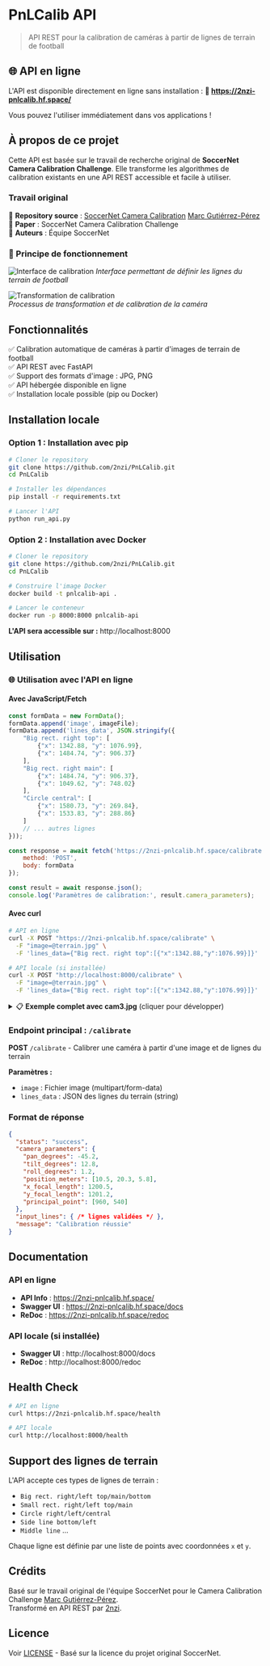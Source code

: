 # PnLCalib API

> API REST pour la calibration de caméras à partir de lignes de terrain de football

## 🌐 API en ligne

L'API est disponible directement en ligne sans installation :
**🔗 https://2nzi-pnlcalib.hf.space/**

Vous pouvez l'utiliser immédiatement dans vos applications !

## À propos de ce projet

Cette API est basée sur le travail de recherche original de **SoccerNet Camera Calibration Challenge**. Elle transforme les algorithmes de calibration existants en une API REST accessible et facile à utiliser.

### Travail original
📍 **Repository source** : [SoccerNet Camera Calibration](https://github.com/SoccerNet/sn-calibration)  [Marc Gutiérrez-Pérez](https://github.com/mguti97/PnLCalib)
📖 **Paper** : SoccerNet Camera Calibration Challenge  
👥 **Auteurs** : Équipe SoccerNet

### 🎯 Principe de fonctionnement

![Interface de calibration](https://github.com/2nzi/PnLCalib/blob/main/ressources/interface.png?raw=true)
*Interface permettant de définir les lignes du terrain de football*

![Transformation de calibration](https://github.com/2nzi/PnLCalib/blob/main/ressources/transformation.png?raw=true)  
*Processus de transformation et de calibration de la caméra*

## Fonctionnalités

✅ Calibration automatique de caméras à partir d'images de terrain de football  
✅ API REST avec FastAPI  
✅ Support des formats d'image : JPG, PNG  
✅ API hébergée disponible en ligne  
✅ Installation locale possible (pip ou Docker)

## Installation locale

### Option 1 : Installation avec pip

```bash
# Cloner le repository
git clone https://github.com/2nzi/PnLCalib.git
cd PnLCalib

# Installer les dépendances
pip install -r requirements.txt

# Lancer l'API
python run_api.py
```

### Option 2 : Installation avec Docker

```bash
# Cloner le repository
git clone https://github.com/2nzi/PnLCalib.git
cd PnLCalib

# Construire l'image Docker
docker build -t pnlcalib-api .

# Lancer le conteneur
docker run -p 8000:8000 pnlcalib-api
```

**L'API sera accessible sur :** http://localhost:8000

## Utilisation

### 🌐 Utilisation avec l'API en ligne

#### Avec JavaScript/Fetch
```javascript
const formData = new FormData();
formData.append('image', imageFile);
formData.append('lines_data', JSON.stringify({
    "Big rect. right top": [
        {"x": 1342.88, "y": 1076.99},
        {"x": 1484.74, "y": 906.37}
    ],
    "Big rect. right main": [
        {"x": 1484.74, "y": 906.37},
        {"x": 1049.62, "y": 748.02}
    ],
    "Circle central": [
        {"x": 1580.73, "y": 269.84},
        {"x": 1533.83, "y": 288.86}
    ]
    // ... autres lignes
}));

const response = await fetch('https://2nzi-pnlcalib.hf.space/calibrate', {
    method: 'POST',
    body: formData
});

const result = await response.json();
console.log('Paramètres de calibration:', result.camera_parameters);
```

#### Avec curl
```bash
# API en ligne
curl -X POST "https://2nzi-pnlcalib.hf.space/calibrate" \
  -F "image=@terrain.jpg" \
  -F 'lines_data={"Big rect. right top":[{"x":1342.88,"y":1076.99}]}'

# API locale (si installée)
curl -X POST "http://localhost:8000/calibrate" \
  -F "image=@terrain.jpg" \
  -F 'lines_data={"Big rect. right top":[{"x":1342.88,"y":1076.99}]}'
```

<details>
<summary>📋 <strong>Exemple complet avec cam3.jpg</strong> (cliquer pour développer)</summary>

### Exemple pratique avec l'image cam3.jpg

Cet exemple utilise l'image `resources/cam3.jpg` du projet avec toutes les lignes détectées.

![Image d'exemple cam3.jpg](https://github.com/2nzi/PnLCalib/blob/main/ressources/cam3.jpg?raw=true)
*Image de terrain de football utilisée pour la calibration - cam3.jpg*

#### Avec curl

```bash
# API en ligne
curl -X POST "https://2nzi-pnlcalib.hf.space/calibrate" \
  -F "image=@resources/cam3.jpg" \
  -F 'lines_data={
    "Big rect. right top": [
        {"x": 12.8861505076343, "y": 1076.997434976179},
        {"x": 1484.7446330310781, "y": 906.3705391217808}
    ],
    "Big rect. right main": [
        {"x": 1484.7446330310781, "y": 906.3705391217808},
        {"x": 1049.6210183678218, "y": 748.0287797688992},
        {"x": 828.6491513601493, "y": 668.8579000924583},
        {"x": 349.8767728435256, "y": 500.9610345717304},
        {"x": 32.736572890025556, "y": 397.21988189225624}
    ],
    "Big rect. right bottom": [
        {"x": 32.736572890025556, "y": 397.21988189225624},
        {"x": 0.3753980224568448, "y": 407.0286292126068}
    ],
    "Small rect. right top": [
        {"x": 312.24913494809687, "y": 1075.6461846681693},
        {"x": 426.66666666666663, "y": 999.9279904137233}
    ],
    "Small rect. right main": [
        {"x": 426.66666666666663, "y": 999.9279904137233},
        {"x": 0, "y": 769.079837198949}
    ],
    "Circle right": [
        {"x": 828.6491513601493, "y": 668.8579000924583},
        {"x": 821.7759602949911, "y": 612.2830792373484},
        {"x": 782.8739995106773, "y": 564.5621490047902},
        {"x": 722.6387053930304, "y": 529.3993583071158},
        {"x": 623.5014504910696, "y": 503.02726528386006},
        {"x": 494.24654853028534, "y": 492.980753655953},
        {"x": 349.8767728435256, "y": 500.9610345717304}
    ],
    "Side line bottom": [
        {"x": 2.0193824656299317, "y": 266.2605192109321},
        {"x": 399.0443993689428, "y": 186.14824976426013},
        {"x": 645.5533017804819, "y": 132.93313314748357},
        {"x": 1001.1088573360372, "y": 53.39824942655338},
        {"x": 1208.1676808654488, "y": 7.351737798646435}
    ],
    "Middle line": [
        {"x": 645.5533017804819, "y": 132.93313314748357},
        {"x": 1106.0585089650835, "y": 200.22939899146556},
        {"x": 1580.7388158704541, "y": 269.8451725000601},
        {"x": 1917.6527118636336, "y": 318.9857185061268}
    ],
    "Circle central": [
        {"x": 1580.7388158704541, "y": 269.8451725000601},
        {"x": 1580.7388158704541, "y": 269.8451725000601},
        {"x": 1533.8366024891266, "y": 288.8643838246303},
        {"x": 1441.810458698277, "y": 302.46903498742097},
        {"x": 1316.3202626198458, "y": 304.5620582432349},
        {"x": 1219.0653606590615, "y": 292.0039187083512},
        {"x": 1135.4052299401073, "y": 274.2132210339326},
        {"x": 1069.522876998931, "y": 237.5853140571884},
        {"x": 1106.0585089650835, "y": 200.22939899146556},
        {"x": 1139.5882364760548, "y": 189.4457791734675},
        {"x": 1224.2941188289963, "y": 177.9341512664908},
        {"x": 1314.2287593518718, "y": 174.79461638276985},
        {"x": 1392.6601319008914, "y": 180.02717452230473},
        {"x": 1465.8627462799764, "y": 190.49229080137454},
        {"x": 1529.6535959531789, "y": 204.09694196416518},
        {"x": 1581.9411776525253, "y": 230.2597326618396},
        {"x": 1580.7388158704541, "y": 269.8451725000601}
    ],
    "Side line left": [
        {"x": 1208.1676808654488, "y": 7.351737798646435},
        {"x": 1401.9652021886754, "y": 20.565213248502545},
        {"x": 1582.3573590514204, "y": 30.37625976013045},
        {"x": 1679.416182580832, "y": 34.300678364781604},
        {"x": 1824.5142217965183, "y": 41.23091697692868},
        {"x": 1918.6318688553417, "y": 42.21202162809147}
    ],
    "Big rect. left bottom": [
        {"x": 1401.9652021886754, "y": 20.565213248502545},
        {"x": 1283.3377512082834, "y": 53.98527744204496}
    ],
    "Big rect. left main": [
        {"x": 1283.3377512082834, "y": 53.98527744204496},
        {"x": 1510.7887316004399, "y": 73.60737046530076},
        {"x": 1808.8279472867146, "y": 94.21056813971936},
        {"x": 1918.6318688553417, "y": 100.0971960466961}
    ],
    "Circle left": [
        {"x": 1510.7887316004399, "y": 73.60737046530076},
        {"x": 1548.0436335612244, "y": 86.36173093041702},
        {"x": 1620.5926531690673, "y": 95.19167279088215},
        {"x": 1681.3769668945574, "y": 97.15388209320773},
        {"x": 1746.0828492474989, "y": 100.0971960466961},
        {"x": 1808.8279472867146, "y": 94.21056813971936}
    ],
    "Small rect. left bottom": [
        {"x": 1550.9848100318127, "y": 42.21202162809147},
        {"x": 1582.3573590514204, "y": 30.37625976013045}
    ],
    "Small rect. left main": [
        {"x": 1550.9848100318127, "y": 42.21202162809147},
        {"x": 1918.418689198772, "y": 60.49417894940041}
    ]
}'
```

#### Avec JavaScript/Fetch

```javascript
// Charger l'image (exemple avec input file)
const fileInput = document.getElementById('imageInput');
const imageFile = fileInput.files[0]; // ou charger resources/cam3.jpg

const linesData = {
    "Big rect. right top": [
        {"x": 12.8861505076343, "y": 1076.997434976179},
        {"x": 1484.7446330310781, "y": 906.3705391217808}
    ],
    "Big rect. right main": [
        {"x": 1484.7446330310781, "y": 906.3705391217808},
        {"x": 1049.6210183678218, "y": 748.0287797688992},
        {"x": 828.6491513601493, "y": 668.8579000924583},
        {"x": 349.8767728435256, "y": 500.9610345717304},
        {"x": 32.736572890025556, "y": 397.21988189225624}
    ],
    "Big rect. right bottom": [
        {"x": 32.736572890025556, "y": 397.21988189225624},
        {"x": 0.3753980224568448, "y": 407.0286292126068}
    ],
    "Small rect. right top": [
        {"x": 312.24913494809687, "y": 1075.6461846681693},
        {"x": 426.66666666666663, "y": 999.9279904137233}
    ],
    "Small rect. right main": [
        {"x": 426.66666666666663, "y": 999.9279904137233},
        {"x": 0, "y": 769.079837198949}
    ],
    "Circle right": [
        {"x": 828.6491513601493, "y": 668.8579000924583},
        {"x": 821.7759602949911, "y": 612.2830792373484},
        {"x": 782.8739995106773, "y": 564.5621490047902},
        {"x": 722.6387053930304, "y": 529.3993583071158},
        {"x": 623.5014504910696, "y": 503.02726528386006},
        {"x": 494.24654853028534, "y": 492.980753655953},
        {"x": 349.8767728435256, "y": 500.9610345717304}
    ],
    "Side line bottom": [
        {"x": 2.0193824656299317, "y": 266.2605192109321},
        {"x": 399.0443993689428, "y": 186.14824976426013},
        {"x": 645.5533017804819, "y": 132.93313314748357},
        {"x": 1001.1088573360372, "y": 53.39824942655338},
        {"x": 1208.1676808654488, "y": 7.351737798646435}
    ],
    "Middle line": [
        {"x": 645.5533017804819, "y": 132.93313314748357},
        {"x": 1106.0585089650835, "y": 200.22939899146556},
        {"x": 1580.7388158704541, "y": 269.8451725000601},
        {"x": 1917.6527118636336, "y": 318.9857185061268}
    ],
    "Circle central": [
        {"x": 1580.7388158704541, "y": 269.8451725000601},
        {"x": 1580.7388158704541, "y": 269.8451725000601},
        {"x": 1533.8366024891266, "y": 288.8643838246303},
        {"x": 1441.810458698277, "y": 302.46903498742097},
        {"x": 1316.3202626198458, "y": 304.5620582432349},
        {"x": 1219.0653606590615, "y": 292.0039187083512},
        {"x": 1135.4052299401073, "y": 274.2132210339326},
        {"x": 1069.522876998931, "y": 237.5853140571884},
        {"x": 1106.0585089650835, "y": 200.22939899146556},
        {"x": 1139.5882364760548, "y": 189.4457791734675},
        {"x": 1224.2941188289963, "y": 177.9341512664908},
        {"x": 1314.2287593518718, "y": 174.79461638276985},
        {"x": 1392.6601319008914, "y": 180.02717452230473},
        {"x": 1465.8627462799764, "y": 190.49229080137454},
        {"x": 1529.6535959531789, "y": 204.09694196416518},
        {"x": 1581.9411776525253, "y": 230.2597326618396},
        {"x": 1580.7388158704541, "y": 269.8451725000601}
    ],
    "Side line left": [
        {"x": 1208.1676808654488, "y": 7.351737798646435},
        {"x": 1401.9652021886754, "y": 20.565213248502545},
        {"x": 1582.3573590514204, "y": 30.37625976013045},
        {"x": 1679.416182580832, "y": 34.300678364781604},
        {"x": 1824.5142217965183, "y": 41.23091697692868},
        {"x": 1918.6318688553417, "y": 42.21202162809147}
    ],
    "Big rect. left bottom": [
        {"x": 1401.9652021886754, "y": 20.565213248502545},
        {"x": 1283.3377512082834, "y": 53.98527744204496}
    ],
    "Big rect. left main": [
        {"x": 1283.3377512082834, "y": 53.98527744204496},
        {"x": 1510.7887316004399, "y": 73.60737046530076},
        {"x": 1808.8279472867146, "y": 94.21056813971936},
        {"x": 1918.6318688553417, "y": 100.0971960466961}
    ],
    "Circle left": [
        {"x": 1510.7887316004399, "y": 73.60737046530076},
        {"x": 1548.0436335612244, "y": 86.36173093041702},
        {"x": 1620.5926531690673, "y": 95.19167279088215},
        {"x": 1681.3769668945574, "y": 97.15388209320773},
        {"x": 1746.0828492474989, "y": 100.0971960466961},
        {"x": 1808.8279472867146, "y": 94.21056813971936}
    ],
    "Small rect. left bottom": [
        {"x": 1550.9848100318127, "y": 42.21202162809147},
        {"x": 1582.3573590514204, "y": 30.37625976013045}
    ],
    "Small rect. left main": [
        {"x": 1550.9848100318127, "y": 42.21202162809147},
        {"x": 1918.418689198772, "y": 60.49417894940041}
    ]
};

const formData = new FormData();
formData.append('image', imageFile); // ou charge resources/cam3.jpg
formData.append('lines_data', JSON.stringify(linesData));

try {
    const response = await fetch('https://2nzi-pnlcalib.hf.space/calibrate', {
        method: 'POST',
        body: formData
    });
    
    const result = await response.json();
    
    if (result.status === 'success') {
        console.log('🎯 Calibration réussie!');
        console.log('📐 Paramètres de la caméra:', result.camera_parameters);
        
        // Exemple de résultat attendu :
        // {
        //   "pan_degrees": -15.2,
        //   "tilt_degrees": 8.7,
        //   "roll_degrees": 0.3,
        //   "position_meters": [25.4, 35.1, 12.8],
        //   "x_focal_length": 1450.2,
        //   "y_focal_length": 1448.9,
        //   "principal_point": [960, 540]
        // }
    } else {
        console.error('❌ Erreur de calibration:', result.message);
    }
} catch (error) {
    console.error('❌ Erreur réseau:', error);
}
```

#### Avec Python

```python
import requests

# Préparer les données
files = {'image': open('resources/cam3.jpg', 'rb')}
data = {
    'lines_data': '''{
        "Big rect. right top": [
            {"x": 12.8861505076343, "y": 1076.997434976179},
            {"x": 1484.7446330310781, "y": 906.3705391217808}
        ],
        "Big rect. right main": [
            {"x": 1484.7446330310781, "y": 906.3705391217808},
            {"x": 1049.6210183678218, "y": 748.0287797688992},
            {"x": 828.6491513601493, "y": 668.8579000924583},
            {"x": 349.8767728435256, "y": 500.9610345717304},
            {"x": 32.736572890025556, "y": 397.21988189225624}
        ],
        "Circle central": [
            {"x": 1580.7388158704541, "y": 269.8451725000601},
            {"x": 1533.8366024891266, "y": 288.8643838246303}
        ]
    }'''
}

# Appel API
response = requests.post(
    'https://2nzi-pnlcalib.hf.space/calibrate',
    files=files,
    data=data
)

result = response.json()
print("📐 Paramètres de calibration:", result['camera_parameters'])
```

</details>

### Endpoint principal : `/calibrate`

**POST** `/calibrate` - Calibrer une caméra à partir d'une image et de lignes du terrain

**Paramètres :**
- `image` : Fichier image (multipart/form-data)
- `lines_data` : JSON des lignes du terrain (string)

### Format de réponse

```json
{
  "status": "success",
  "camera_parameters": {
    "pan_degrees": -45.2,
    "tilt_degrees": 12.8,
    "roll_degrees": 1.2,
    "position_meters": [10.5, 20.3, 5.8],
    "x_focal_length": 1200.5,
    "y_focal_length": 1201.2,
    "principal_point": [960, 540]
  },
  "input_lines": { /* lignes validées */ },
  "message": "Calibration réussie"
}
```

## Documentation

### API en ligne
- **API Info** : https://2nzi-pnlcalib.hf.space/
- **Swagger UI** : https://2nzi-pnlcalib.hf.space/docs
- **ReDoc** : https://2nzi-pnlcalib.hf.space/redoc

### API locale (si installée)
- **Swagger UI** : http://localhost:8000/docs
- **ReDoc** : http://localhost:8000/redoc

## Health Check

```bash
# API en ligne
curl https://2nzi-pnlcalib.hf.space/health

# API locale
curl http://localhost:8000/health
```

## Support des lignes de terrain

L'API accepte ces types de lignes de terrain :
- `Big rect. right/left top/main/bottom`
- `Small rect. right/left top/main`
- `Circle right/left/central`
- `Side line bottom/left`
- `Middle line`
...

Chaque ligne est définie par une liste de points avec coordonnées `x` et `y`.

## Crédits

Basé sur le travail original de l'équipe SoccerNet pour le Camera Calibration Challenge [Marc Gutiérrez-Pérez](https://github.com/mguti97/PnLCalib).  
Transformé en API REST par [2nzi](https://github.com/2nzi).

## Licence

Voir [LICENSE](LICENSE) - Basé sur la licence du projet original SoccerNet.
